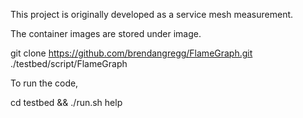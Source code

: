 This project is originally developed as a service mesh measurement.

The container images are stored under image.

git clone https://github.com/brendangregg/FlameGraph.git ./testbed/script/FlameGraph

To run the code, 

cd testbed && ./run.sh help
